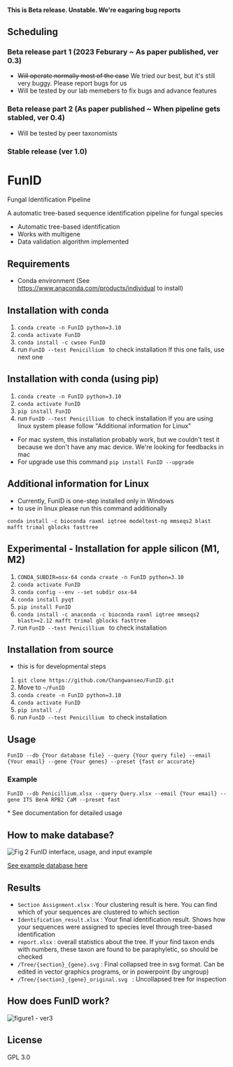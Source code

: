 #### This is Beta release. Unstable. We're eagaring bug reports

## Scheduling
### Beta release part 1 (2023 Feburary ~ As paper published, ver 0.3)
- ~~Will operate normally most of the case~~ We tried our best, but it's still very buggy. Please report bugs for us
- Will be tested by our lab memebers to fix bugs and advance features

### Beta release part 2 (As paper published ~ When pipeline gets stabled, ver 0.4)
- Will be tested by peer taxonomists

### Stable release (ver 1.0)




# FunID
Fungal Identification Pipeline

A automatic tree-based sequence identification pipeline for fungal species

- Automatic tree-based identification
- Works with multigene
- Data validation algorithm implemented


## Requirements
- Conda environment (See https://www.anaconda.com/products/individual to install)


## Installation with conda
1. ```conda create -n FunID python=3.10```
2. ```conda activate FunID```
3. ```conda install -c cwseo FunID```
4. run ```FunID --test Penicillium ``` to check installation
If this one fails, use next one

## Installation with conda (using pip)
1. ```conda create -n FunID python=3.10```
2. ```conda activate FunID```
3. ```pip install FunID```
4. run ```FunID --test Penicillium ``` to check installation
If you are using linux system please follow "Additional information for Linux"
* For mac system, this installation probably work, but we couldn't test it because we don't have any mac device. We're looking for feedbacks in mac
* For upgrade use this command
``` pip install FunID --upgrade ```

## Additional information for Linux
* Currently, FunID is one-step installed only in Windows
* to use in linux please run this command additionally

```conda install -c bioconda raxml iqtree modeltest-ng mmseqs2 blast mafft trimal gblocks fasttree```

## Experimental - Installation for apple silicon (M1, M2)
1. ```CONDA_SUBDIR=osx-64 conda create -n FunID python=3.10```
2. ```conda activate FunID```
3. ```conda config --env --set subdir osx-64```
4. ```conda install pyqt```
5. ```pip install FunID```
6. ```conda install -c anaconda -c bioconda raxml iqtree mmseqs2 blast>=2.12 mafft trimal gblocks fasttree```
7. run ```FunID --test Penicillium ``` to check installation



## Installation from source
* this is for developmental steps
1. ```git clone https://github.com/Changwanseo/FunID.git```
2. Move to ```~/FunID```
3. ```conda create -n FunID python=3.10```
4. ```conda activate FunID```
5. ```pip install ./```
6. run ```FunID --test Penicillium ``` to check installation


## Usage
```FunID --db {Your database file} --query {Your query file} --email {Your email} --gene {Your genes} --preset {fast or accurate}```

### Example
```FunID --db Penicillium.xlsx --query Query.xlsx --email {Your email} --gene ITS BenA RPB2 CaM --preset fast```


\* See documentation for detailed usage



<!--### GUI mode (\*Currently under development)
1. Go to ~/FunID-dev
2. ```streamlit run FunID_GUI.py```
* GUI run is on experimental
* If you want to edit GUI options, edit ```Option_manager.xlsx``` and variables in ```FunID_GUI.py```

### Server mode (\* Currently under development)-->



## How to make database?
  ![Fig 2 FunID interface, usage, and input example](https://github.com/Changwanseo/FunID/assets/64393882/863a78ad-b185-4f6d-81c7-96d8f17ed764)



[See example database here](https://github.com/Changwanseo/FunID/blob/main/funid/test_dataset/penicillium/DB/DB_Penicillium.xlsx)


<!--## 
## What query formats can be used?
#### Query formats can be either 
fasta (```.fa```, ```.fna```, ```.fas```, ```.fasta```, ```.txt```) or
tabular (```.xlsx```, ```.csv```,  ```.parquet```, ```.ftr```) form

- fasta form : Do not use ambiguous accessions in your fasta name. For example, accessions "A1234" and "A123" can be confused in pipeline. Section and genus name of the sequences will be automatically assigned according to your database. So if you want to fix it, use tabular form
- tabular form : your table should include ```ID```, and ```{gene names}``` (highly recommended for multigene analysis)-->

<!--## Tips for method selection
* SEARCH_METHOD : blast is faster for smaller dataset, while mmseqs are faster in huge dataset, but consumes a lot of memory
* ALIGNMENT_METHOD : currently mafft is only available.
* TRIMMING_METHOD : use trimal or gblocks, in your favor. gblocks usally cuts more, but can be differ by advanced option. Use none if you have enough time and resource for calculation
* MODEL_METHOD : model method is currently not working good enough please wait
* TREE_METHOD : fasttree is fastest, but least accurate (However, still a lot accurate than NJ tree). It is treated that iqtree is faster but slightly less accurate than raxml, but iqtree requires at least 1000 bootstrap. So in case of speed, raxml could be a little bit faster when low bootstrap selected-->

## Results
* ```Section Assignment.xlsx``` : Your clustering result is here. You can find which of your sequences are clustered to which section 
* ```Identification_result.xlsx``` : Your final identification result. Shows how your sequences were assigned to species level through tree-based identification
* ```report.xlsx``` : overall statistics about the tree. If your find taxon ends with numbers, these taxon are found to be paraphyletic, so should be checked
* ```/Tree/{section}_{gene}.svg``` : Final collapsed tree in svg format. Can be edited in vector graphics programs, or in powerpoint (by ungroup)
* ```/Tree/{section}_{gene}_original.svg ``` : Uncollapsed tree for inspection

## How does FunID work?
![figure1 - ver3](https://github.com/Changwanseo/FunID/assets/64393882/756f5d8a-ab5b-4659-b279-a99fc967c441)

## License
GPL 3.0
